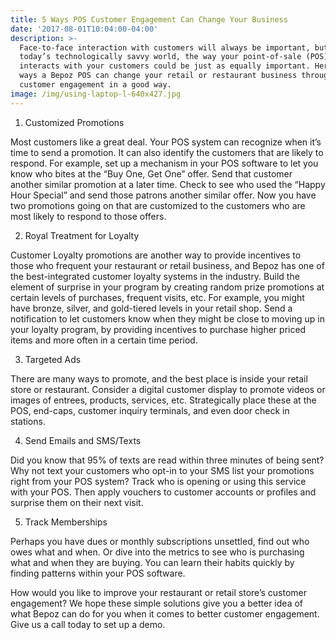 ```yaml
---
title: 5 Ways POS Customer Engagement Can Change Your Business
date: '2017-08-01T10:04:00-04:00'
description: >-
  Face-to-face interaction with customers will always be important, but in
  today’s technologically savvy world, the way your point-of-sale (POS) system
  interacts with your customers could be just as equally important. Here are 5
  ways a Bepoz POS can change your retail or restaurant business through
  customer engagement in a good way.
image: /img/using-laptop-l-640x427.jpg
---
```

1. Customized Promotions



Most customers like a great deal. Your POS system can recognize when it’s time to send a promotion. It can also identify the customers that are likely to respond. For example, set up a mechanism in your POS software to let you know who bites at the “Buy One, Get One” offer. Send that customer another similar promotion at a later time. Check to see who used the “Happy Hour Special” and send those patrons another similar offer. Now you have two promotions going on that are customized to the customers who are most likely to respond to those offers.



2. Royal Treatment for Loyalty



Customer Loyalty promotions are another way to provide incentives to those who frequent your restaurant or retail business, and Bepoz has one of the best-integrated customer loyalty systems in the industry. Build the element of surprise in your program by creating random prize promotions at certain levels of purchases, frequent visits, etc. For example, you might have bronze, silver, and gold-tiered levels in your retail shop. Send a notification to let customers know when they might be close to moving up in your loyalty program, by providing incentives to purchase higher priced items and more often in a certain time period.



3. Targeted Ads



There are many ways to promote, and the best place is inside your retail store or restaurant. Consider a digital customer display to promote videos or images of entrees, products, services, etc. Strategically place these at the POS, end-caps, customer inquiry terminals, and even door check in stations.



4. Send Emails and SMS/Texts



Did you know that 95% of texts are read within three minutes of being sent? Why not text your customers who opt-in to your SMS list your promotions right from your POS system? Track who is opening or using this service with your POS. Then apply vouchers to customer accounts or profiles and surprise them on their next visit.



 5. Track Memberships



Perhaps you have dues or monthly subscriptions unsettled, find out who owes what and when. Or dive into the metrics to see who is purchasing what and when they are buying. You can learn their habits quickly by finding patterns within your POS software.



How would you like to improve your restaurant or retail store’s customer engagement? We hope these simple solutions give you a better idea of what Bepoz can do for you when it comes to better customer engagement. Give us a call today to set up a demo.

